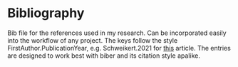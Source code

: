 # Bibliography
Bib file for the references used in my research. Can be incorporated easily into the workflow of any project. The keys follow the style FirstAuthor.PublicationYear, e.g. Schweikert.2021 for [this](https://onlinelibrary.wiley.com/doi/10.1111/coep.12532) article. The entries are designed to work best with biber and its citation style apalike.

